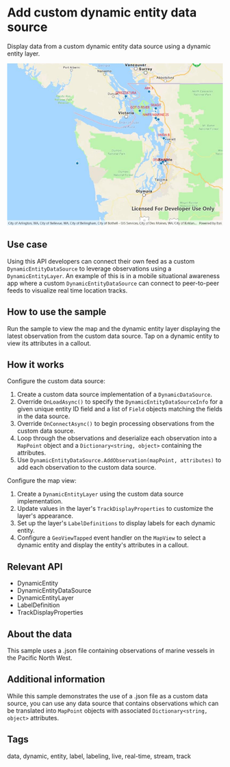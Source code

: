 # Add custom dynamic entity data source

Display data from a custom dynamic entity data source using a dynamic entity layer.

![Image of add custom dynamic entity data source](AddCustomDynamicEntityDataSource.jpg)

## Use case

Using this API developers can connect their own feed as a custom `DynamicEntityDataSource` to leverage observations using a `DynamicEntityLayer`. An example of this is in a mobile situational awareness app where a custom `DynamicEntityDataSource` can connect to peer-to-peer feeds to visualize real time location tracks.

## How to use the sample

Run the sample to view the map and the dynamic entity layer displaying the latest observation from the custom data source. Tap on a dynamic entity to view its attributes in a callout.

## How it works

Configure the custom data source:

1. Create a custom data source implementation of a `DynamicDataSource`.
2. Override `OnLoadAsync()` to specify the `DynamicEntityDataSourceInfo` for a given unique entity ID field and a list of `Field` objects matching the fields in the data source.
3. Override `OnConnectAsync()` to begin processing observations from the custom data source.
4. Loop through the observations and deserialize each observation into a `MapPoint` object and a `Dictionary<string, object>` containing the attributes.
5. Use `DynamicEntityDataSource.AddObservation(mapPoint, attributes)` to add each observation to the custom data source.

Configure the map view:

1. Create a `DynamicEntityLayer` using the custom data source implementation.
2. Update values in the layer's `TrackDisplayProperties` to customize the layer's appearance.
3. Set up the layer's `LabelDefinitions` to display labels for each dynamic entity.
4. Configure a `GeoViewTapped` event handler on the `MapView` to select a dynamic entity and display the entity's attributes in a callout.

## Relevant API

* DynamicEntity
* DynamicEntityDataSource
* DynamicEntityLayer
* LabelDefinition
* TrackDisplayProperties

## About the data

This sample uses a .json file containing observations of marine vessels in the Pacific North West.

## Additional information

While this sample demonstrates the use of a .json file as a custom data source, you can use any data source that contains observations which can be translated into `MapPoint` objects with associated `Dictionary<string, object>` attributes.

## Tags

data, dynamic, entity, label, labeling, live, real-time, stream, track
